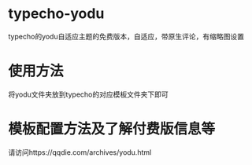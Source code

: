 # typecho-yodu
typecho的yodu自适应主题的免费版本，自适应，带原生评论，有缩略图设置

# 使用方法
将yodu文件夹放到typecho的对应模板文件夹下即可

# 模板配置方法及了解付费版信息等
请访问https://qqdie.com/archives/yodu.html
